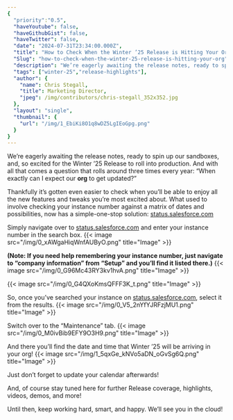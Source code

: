 ```yaml
---
{
  "priority":"0.5",
  "haveYoutube": false,
  "haveGithubGist": false,
  "haveTwitter": false,
  "date": "2024-07-31T23:34:00.000Z",
  "title": "How to Check When the Winter ’25 Release is Hitting Your Org",
  "Slug": "how-to-check-when-the-winter-25-release-is-hitting-your-org",
  "description": "We’re eagerly awaiting the release notes, ready to spin up our sandboxes, and, so excited for the Winter ’25 Release to roll into production. And with all that comes a question that rolls around three times every year: “When exactly can I expect our org to get updated?”.",
  "tags": ["winter-25","release-highlights"],
  "author": {
    "name": Chris Stegall,
    "title": Marketing Director,
    "jpeg": /img/contributors/chris-stegall_352x352.jpg
  },
  "layout": "single",
  "thumbnail": {
    "url": "/img/1_EbiKi8O1q8wDZ5LgIEoGpg.png"
  }
}
---
```


We’re eagerly awaiting the release notes, ready to spin up our sandboxes, and, so excited for the Winter ’25 Release to roll into production. And with all that comes a question that rolls around three times every year: “When exactly can I expect our **org** to get updated?”

Thankfully it’s gotten even easier to check when you’ll be able to enjoy all the new features and tweaks you’re most excited about. What used to involve checking your instance number against a matrix of dates and possibilities, now has a simple-one-stop solution: [status.salesforce.com](https://status.salesforce.com/)

Simply navigate over to [status.salesforce.com](https://status.salesforce.com/) and enter your instance number in the search box.
{{< image src="/img/0_xAWgaHiqWnfAUByO.png" title="Image" >}}

**(Note: If you need help remembering your instance number, just navigate to “company information” from “Setup” and you’ll find it listed there.)**
{{< image src="/img/0_G96Mc43RY3kv1hvA.png" title="Image" >}}

{{< image src="/img/0_G4QXoKmsQFFF3K_t.png" title="Image" >}}

So, once you’ve searched your instance on [status.salesforce.com](http://status.salesforce.com/), select it from the results.
{{< image src="/img/0_V5_2nYfYJRFzjMU1.png" title="Image" >}}

Switch over to the “Maintenance” tab.
{{< image src="/img/0_M0ivBib9EFY9O3H9.png" title="Image" >}}

And there you’ll find the date and time that Winter ’25 will be arriving in your org!
{{< image src="/img/1_5qxGe_kNVo5aDN_oGvSg6Q.png" title="Image" >}}

Just don’t forget to update your calendar afterwards!

And, of course stay tuned here for further Release coverage, highlights, videos, demos, and more!

Until then, keep working hard, smart, and happy. We’ll see you in the cloud!
